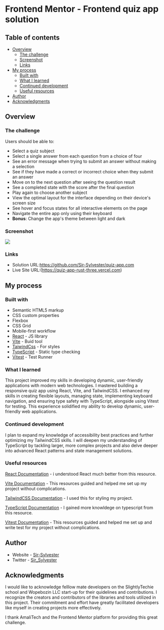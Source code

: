 # Frontend Mentor - Frontend quiz app solution


## Table of contents

- [Overview](#overview)
  - [The challenge](#the-challenge)
  - [Screenshot](#screenshot)
  - [Links](#links)
- [My process](#my-process)
  - [Built with](#built-with)
  - [What I learned](#what-i-learned)
  - [Continued development](#continued-development)
  - [Useful resources](#useful-resources)
- [Author](#author)
- [Acknowledgments](#acknowledgments)



## Overview

### The challenge

Users should be able to:

- Select a quiz subject
- Select a single answer from each question from a choice of four
- See an error message when trying to submit an answer without making a selection
- See if they have made a correct or incorrect choice when they submit an answer
- Move on to the next question after seeing the question result
- See a completed state with the score after the final question
- Play again to choose another subject
- View the optimal layout for the interface depending on their device's screen size
- See hover and focus states for all interactive elements on the page
- Navigate the entire app only using their keyboard
- **Bonus**: Change the app's theme between light and dark

### Screenshot

![](./screenshot.jpg)



### Links

- Solution URL:https://github.com/Sir-Sylvester/quiz-app.com
- Live Site URL:(https://quiz-app-rust-three.vercel.com)

## My process

### Built with

- Semantic HTML5 markup
- CSS custom properties
- Flexbox
- CSS Grid
- Mobile-first workflow
- [React](https://reactjs.org/) - JS library
- [Vite](https://vitejs.dev/) - Buid tool
- [TaiwindCss](https://tailwindcss.com/) - For styles
- [TypeScript](https://www.typescriptlang.org/) - Static type checking
- [Vitest](https://vitest.dev//) - Test Runner


### What I learned
This project improved my skills in developing dynamic, user-friendly applications with modern web technologies. I mastered building a responsive quiz app using React, Vite, and TailwindCSS. I enhanced my skills in creating flexible layouts, managing state, implementing keyboard navigation, and ensuring type safety with TypeScript, alongside using Vitest for testing. This experience solidified my ability to develop dynamic, user-friendly web applications.

### Continued development
I plan to expand my knowledge of accessibility best practices and further optimizing my TailwindCSS skills. I will deepen my understanding of TypeScript by tackling larger, more complex projects and also delve deeper into advanced React patterns and state management solutions.

### Useful resources
[React Documentation](https://legacy.reactjs.org/docs/getting-started.html) - i understood React much better from this resource.

[Vite Documentation](https://vitejs.dev/guide/) - This resources guided and helped me set up my project without complications.

[TailwindCSS Documentation](https://tailwindcss.com/docs/installation) - I used this for styling my project.

[TypeScript Documentation](https://www.typescriptlang.org/docs/) - I gained more knowldege on typescript from this resource.

[Vitest Documentation](https://vitest.dev/) - This resources guided and helped me set up and write test for my project without complications.


## Author


- Website - [Sir-Sylvester](https://github.com/Sir-Sylvester)
- Twitter - [Sir_Sylvester](https://x.com/Sir_Silvester)


## Acknowledgments

I would like to acknowledge felllow mate developers on the SlightlyTechie school and Wopebozin LLC start-up for their quidelines and contributions. I recognize the creators and contributors of the libraries and tools utilized in this project. Their commitment and effort have greatly facilitated developers like myself in creating projects more effectively.

I thank AmaliTech and the Frontend Mentor platform for providing this great challenge.

